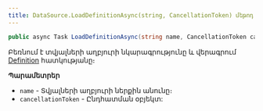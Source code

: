 ```yaml
---
title: DataSource.LoadDefinitionAsync(string, CancellationToken) մեթոդ
---
```


```c#
public async Task LoadDefinitionAsync(string name, CancellationToken cancellationToken = default)
```

Բեռնում է տվյալների աղբյուրի նկարագրությունը և վերագրում [Definition](Definition.md) հատկությանը։

**Պարամետրեր**

* `name` - Տվյալների աղբյուրի ներքին անունը։
* `cancellationToken` - Ընդհատման օբյեկտ:
